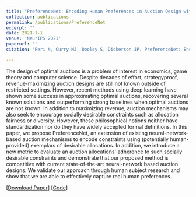 ```yaml
---
title: "PreferenceNet: Encoding Human Preferences in Auction Design with Deep Learning"
collection: publications
permalink: /publications/PreferenceNet
excerpt: ''
date: 2021-1-1
venue: 'NeurIPS 2021'
paperurl: ''
citation: 'Peri N, Curry MJ, Dooley S, Dickerson JP. PreferenceNet: Encoding Human Preferences in Auction Design with Deep Learning. In: Neural Information Processing Systems, NeurIPS (2021)'

---
```


The design of optimal auctions is a problem of interest in economics, game theory and computer science. Despite decades of effort, strategyproof, revenue-maximizing auction designs are still not known outside of restricted settings. However, recent methods using deep learning have shown some success in approximating optimal auctions, recovering several known solutions and outperforming strong baselines when optimal auctions are not known. In addition to maximizing revenue, auction mechanisms may also seek to encourage socially desirable constraints such as allocation fairness or diversity. However, these philosophical notions neither have standardization nor do they have widely accepted formal definitions. In this paper, we propose PreferenceNet, an extension of existing neural-network-based auction mechanisms to encode constraints using (potentially human-provided) exemplars of desirable allocations. In addition, we introduce a new metric to evaluate an auction allocations' adherence to such socially desirable constraints and demonstrate that our proposed method is competitive with current state-of-the-art neural-network based auction designs. We validate our approach through human subject research and show that we are able to effectively capture real human preferences.

[[Download Paper](http://neeharperi.com/files/PreferenceNet.pdf)] 
[[Code](https://github.com/neeharperi/PreferenceNet)]
